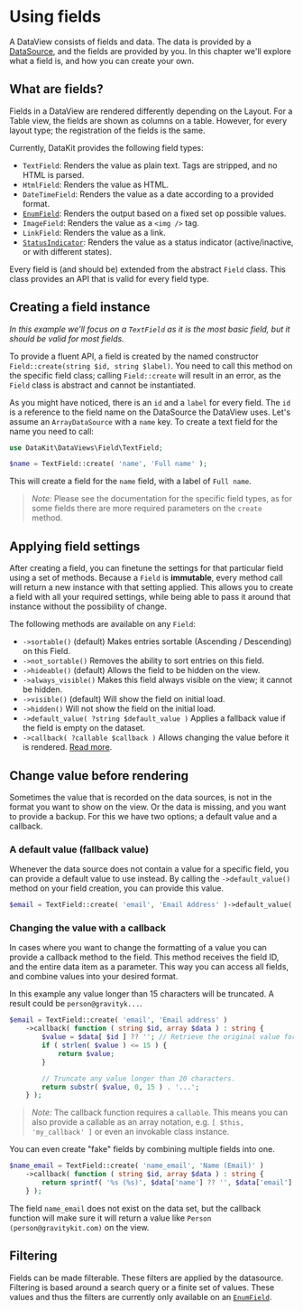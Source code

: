 # Using fields

A DataView consists of fields and data. The data is provided by a [DataSource](../Data-sources/10-create-a-data-source.md),
and the fields are provided by you. In this chapter we'll explore what a field is, and how you can create your own.

## What are fields?

Fields in a DataView are rendered differently depending on the Layout. For a Table view, the fields are shown as columns
on a table. However, for every layout type; the registration of the fields is the same.

Currently, DataKit provides the following field types:

- `TextField`: Renders the value as plain text. Tags are stripped, and no HTML is parsed.
- `HtmlField`: Renders the value as HTML.
- `DateTimeField`: Renders the value as a date according to a provided format.
- [`EnumField`](./20-enum-field.md): Renders the output based on a fixed set op possible values.
- `ImageField`: Renders the value as a `<img />` tag.
- `LinkField`: Renders the value as a link.
- [`StatusIndicator`](./30-status-indicator-field.md): Renders the value as a status indicator (active/inactive, or with different states).

Every field is (and should be) extended from the abstract `Field` class. This class provides an API that is valid
for every field type.

## Creating a field instance

*In this example we'll focus on a `TextField` as it is the most basic field, but it should be valid for most fields.*

To provide a fluent API, a field is created by the named constructor `Field::create(string $id, string $label)`. You
need to call this method on the specific field class; calling `Field::create` will result in an error, as the `Field`
class is abstract and cannot be instantiated.

As you might have noticed, there is an `id` and a `label` for every field. The `id` is a reference to the field name on
the DataSource the DataView uses. Let's assume an `ArrayDataSource` with a `name` key. To create a text field for the
name you need to call:

```php
use DataKit\DataViews\Field\TextField;

$name = TextField::create( 'name', 'Full name' );
```

This will create a field for the `name` field, with a label of `Full name`.

> *Note:* Please see the documentation for the specific field types, as for some fields there are more required
> parameters on the `create` method.

## Applying field settings

After creating a field, you can finetune the settings for that particular field using a set of methods. Because
a `Field` is **immutable**, every method call will return a new instance with that setting applied. This allows you to
create a field with all your required settings, while being able to pass it around that instance without the
possibility of change.

The following methods are available on any `Field`:

- `->sortable()` (default) Makes entries sortable (Ascending / Descending) on this Field.
- `->not_sortable()` Removes the ability to sort entries on this field.
- `->hideable()` (default) Allows the field to be hidden on the view.
- `->always_visible()` Makes this field always visible on the view; it cannot be hidden.
- `->visible()` (default) Will show the field on initial load.
- `->hidden()` Will not show the field on the initial load.
- `->default_value( ?string $default_value )` Applies a fallback value if the field is empty on the dataset.
- `->callback( ?callable $callback )` Allows changing the value before it is
  rendered. [Read more](#change-value-before-rendering).

## Change value before rendering

Sometimes the value that is recorded on the data sources, is not in the format you want to show on the view. Or the data
is missing, and you want to provide a backup. For this we have two options; a default value and a callback.

### A default value (fallback value)

Whenever the data source does not contain a value for a specific field, you can provide a default value to use instead.
By calling the `->default_value()` method on your field creation, you can provide this value.

```php
$email = TextField::create( 'email', 'Email Address' )->default_value( 'Not provided' );
```

### Changing the value with a callback

In cases where you want to change the formatting of a value you can provide a callback method to the field. This method
receives the field ID, and the entire data item as a parameter. This way you can access all fields, and combine values
into your desired format.

In this example any value longer than 15 characters will be truncated. A result could be `person@gravityk...`.

```php
$email = TextField::create( 'email', 'Email address' )
    ->callback( function ( string $id, array $data ) : string {
        $value = $data[ $id ] ?? ''; // Retrieve the original value for this field.
        if ( strlen( $value ) <= 15 ) {
            return $value;
        }

        // Truncate any value longer than 20 characters.
        return substr( $value, 0, 15 ) . '...';
    } );
```

> *Note:* The callback function requires a `callable`. This means you can also provide a callable as an array notation,
> e.g. `[ $this, 'my_callback' ]` or even an invokable class instance.

You can even create "fake" fields by combining multiple fields into one.

```php
$name_email = TextField::create( 'name_email', 'Name (Email)' )
    ->callback( function ( string $id, array $data ) : string {
        return sprintf( '%s (%s)', $data['name'] ?? '', $data['email'] ?? '' );
    } );
```

The field `name_email` does not exist on the data set, but the callback function will make sure it will return a value
like `Person (person@gravitykit.com)` on the view.

## Filtering

Fields can be made filterable. These filters are applied by the datasource. Filtering is based around a search query or
a finite set of values. These values and thus the filters are currently only available on
an [`EnumField`](./20-enum-field.md).
